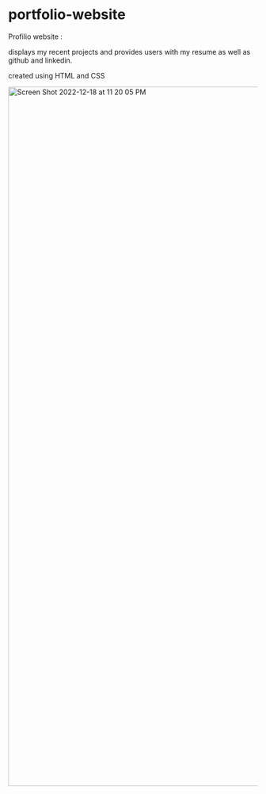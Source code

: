 # portfolio-website
Profilio website :

  displays my recent projects and provides users with my resume as well as github and linkedin.

  created using HTML and CSS
  

<img width="1412" alt="Screen Shot 2022-12-18 at 11 20 05 PM" src="https://user-images.githubusercontent.com/70998946/208504691-acde6786-0a63-403b-859f-034cfc8acb96.png">
